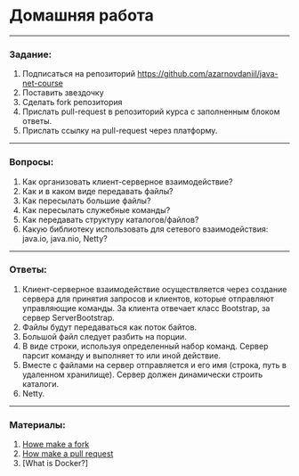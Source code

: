 # Домашняя работа

---

### Задание:

1. Подписаться на репозиторий https://github.com/azarnovdaniil/java-net-course
2. Поставить звездочку 
3. Сделать fork репозитория
4. Прислать pull-request в репозиторий курса с заполненным блоком ответы.
5. Прислать ссылку на pull-request через платформу.

---

### Вопросы:

1. Как организовать клиент-серверное взаимодействие?
2. Как и в каком виде передавать файлы?
3. Как пересылать большие файлы?
4. Как пересылать служебные команды?
5. Как передавать структуру каталогов/файлов?
6. Какую библиотеку использовать для сетевого взаимодействия: java.io, java.nio, Netty?

---

### Ответы:

1. Клиент-серверное взаимодействие осуществляется через создание сервера для принятия запросов и клиентов, которые
отправляют управляющие команды. За клиента отвечает класс Bootstrap, за сервер ServerBootstrap.
2. Файлы будут передаваться как поток байтов. 
3. Большой файл следует разбить на порции.
4. В виде строки, используя определенный набор команд. Сервер парсит команду и выполняет то или иной действие.
5. Вместе с файлами на сервер отправляется и его имя (строка, путь в удаленном хранилище). 
Сервер должен динамически строить каталоги.
6. Netty.

---

### Материалы:

1. [Howe make a fork](https://docs.github.com/en/github/getting-started-with-github/fork-a-repo)
2. [How make a pull request](https://docs.github.com/en/github/collaborating-with-issues-and-pull-requests/creating-a-pull-request)
3. [What is Docker?]
